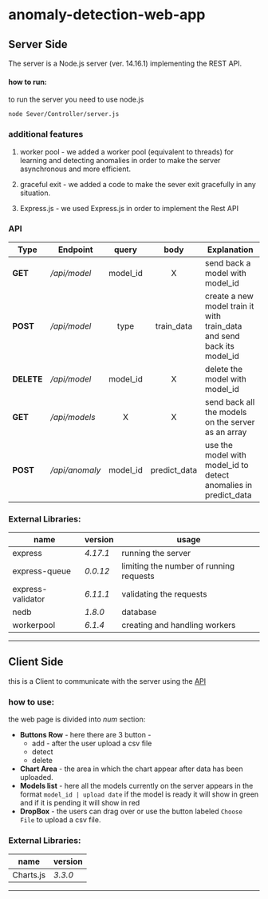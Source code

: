 # anomaly-detection-web-app

## Server Side

The server is a Node.js server (ver. 14.16.1) implementing the REST API.

#### how to run:
to run the server you need to use node.js 
```
node Sever/Controller/server.js
```


### additional features

1. worker pool - we added a worker pool (equivalent to threads) for learning and detecting anomalies in order to make the server asynchronous
and more efficient.
   
2. graceful exit - we added a code to make the sever exit gracefully in any situation.

3. Express.js - we used Express.js in order to implement the Rest API



### API 
Type       | Endpoint      | query      | body         | Explanation
----       | --------      | :---:      | :---:        | --------------------
**GET**    | _/api/model_  | model_id   | X            | send back a model with model_id
**POST**   | _/api/model_  | type       | train_data   | create a new model train it with train_data and send back its model_id
**DELETE** | _/api/model_  | model_id   | X            | delete the model with model_id
**GET**    | _/api/models_ | X          | X            | send back all the models on the server as an array 
**POST**   |_/api/anomaly_ | model_id   | predict_data | use the model with model_id to detect anomalies in predict_data 

### External Libraries:

name              | version  | usage
 ----             | -------- | ---
express           | _4.17.1_ | running the server
express-queue     | _0.0.12_ | limiting the number of running requests
express-validator | _6.11.1_ | validating the requests
nedb              | _1.8.0_  | database
workerpool        | _6.1.4_  | creating and handling workers

-------

## Client Side

this is a Client to communicate with the server using the [API](#API)

### how to use:
the web page is divided into _num_ section:

* **Buttons Row** - here there are 3 button -
  * add - after the user upload a csv file 
  * detect
  * delete
* **Chart Area** - the area in which the chart appear after data has been uploaded.
* **Models list** - here all the models currently on the server appears in the format `model_id | upload date` 
if the model is ready it will show in green and if it is pending it will show in red
* **DropBox** - the users can drag over or use the button labeled `Choose File` to upload
a csv file.
  



### External Libraries:

name       | version
----       | --------
Charts.js | _3.3.0_

________
